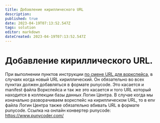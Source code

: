 ```yaml
---
title: Добавление кириллического URL
description: 
published: true
date: 2023-04-19T07:13:52.547Z
tags: solution
editor: markdown
dateCreated: 2023-04-19T07:13:52.547Z
---
```


# Добавление кириллического URL.

При выполнении пунктов инструкции [по смене URL для воркспейса](/ru/workspace/maintenance/changeworkspacename), в случаях когда новый URL кириллический. Он обязательно во всех пунктах должен добавляться в формате punycode. Это касается и manifest файла Воркспейса и так же это касается и того URL который находится в коллекции базы данных Логин Центра. В случае когда мы изначально разворачиваем воркспейс на кириллическом URL, то в env файла Логин Центра также обязательно вбивать URL в формате punycode. Ссылка на онлайн конвертер punycode: https://www.punycoder.com/
